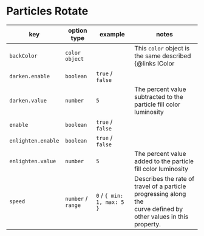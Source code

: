 # Particles Rotate

| key                | option type        | example                    | notes                                                                                                                 |
|--------------------| ------------------ | -------------------------- |-----------------------------------------------------------------------------------------------------------------------|
| `backColor`        | `color object`     |                            | This `color` object is the same described {@links IColor | here}                                                      |
| `darken.enable`    | `boolean`          | `true` / `false`           |                                                                                                                       |
| `darken.value`     | `number`           | `5`                        | The percent value subtracted to the particle fill color luminosity                                                    |
| `enable`           | `boolean`          | `true` / `false`           |                                                                                                                       |
| `enlighten.enable` | `boolean`          | `true` / `false`           |                                                                                                                       |
| `enlighten.value`  | `number`           | `5`                        | The percent value added to the particle fill color luminosity                                                         |
| `speed`            | `number` / `range` | `0` / `{ min: 1, max: 5 }` | Describes the rate of travel of a particle progressing along the <br> curve defined by other values in this property. |
